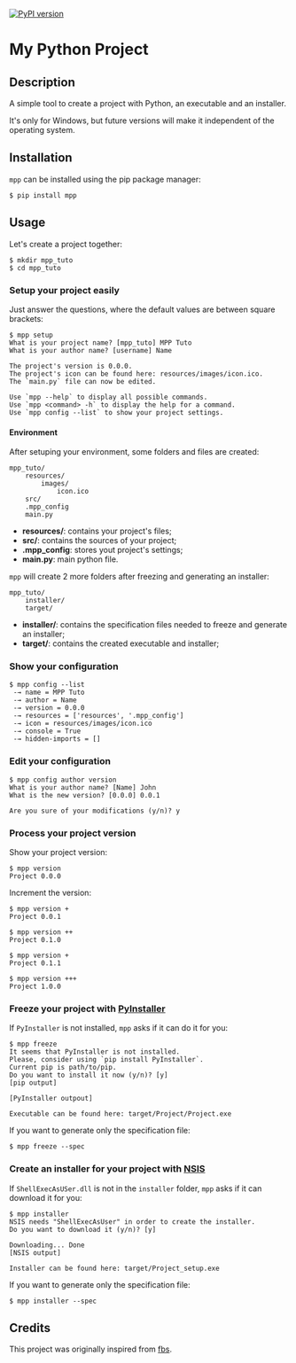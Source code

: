 [![PyPI version](https://badge.fury.io/py/mpp.svg)](https://badge.fury.io/py/mpp)

# My Python Project

## Description

A simple tool to create a project with Python, an executable and an installer.

It's only for Windows, but future versions will make it independent of the operating system.

## Installation

`mpp` can be installed using the pip package manager:

```
$ pip install mpp
```

## Usage

Let's create a project together:

```
$ mkdir mpp_tuto
$ cd mpp_tuto
```

### Setup your project easily

Just answer the questions, where the default values are between square brackets:

```
$ mpp setup
What is your project name? [mpp_tuto] MPP Tuto
What is your author name? [username] Name

The project's version is 0.0.0.
The project's icon can be found here: resources/images/icon.ico.
The `main.py` file can now be edited.

Use `mpp --help` to display all possible commands.
Use `mpp <command> -h` to display the help for a command.
Use `mpp config --list` to show your project settings.
```

#### Environment

After setuping your environment, some folders and files are created:

```
mpp_tuto/
    resources/
        images/
            icon.ico
    src/
    .mpp_config
    main.py
```

- **resources/**: contains your project's files;
- **src/**: contains the sources of your project;
- **.mpp_config**: stores yout project's settings;
- **main.py**: main python file.

`mpp` will create 2 more folders after freezing and generating an installer:

```
mpp_tuto/
    installer/
    target/
```

- **installer/**: contains the specification files needed to freeze and generate an installer;
- **target/**: contains the created executable and installer;

### Show your configuration

```
$ mpp config --list
 -→ name = MPP Tuto
 -→ author = Name
 -→ version = 0.0.0
 -→ resources = ['resources', '.mpp_config']
 -→ icon = resources/images/icon.ico
 -→ console = True
 -→ hidden-imports = []
```

### Edit your configuration

```
$ mpp config author version
What is your author name? [Name] John
What is the new version? [0.0.0] 0.0.1

Are you sure of your modifications (y/n)? y
```

### Process your project version

Show your project version:

```
$ mpp version
Project 0.0.0
```

Increment the version:

```
$ mpp version +
Project 0.0.1

$ mpp version ++
Project 0.1.0

$ mpp version +
Project 0.1.1

$ mpp version +++
Project 1.0.0
```

### Freeze your project with [PyInstaller](https://www.pyinstaller.org/)

If `PyInstaller` is not installed, `mpp` asks if it can do it for you:

```
$ mpp freeze
It seems that PyInstaller is not installed.
Please, consider using `pip install PyInstaller`.
Current pip is path/to/pip.
Do you want to install it now (y/n)? [y]
[pip output]

[PyInstaller outpout]

Executable can be found here: target/Project/Project.exe
```

If you want to generate only the specification file:

```
$ mpp freeze --spec
```

### Create an installer for your project with [NSIS](https://nsis.sourceforge.io/Main_Page)

If `ShellExecAsUSer.dll` is not in the `installer` folder, `mpp` asks if it can download it for you:

```
$ mpp installer
NSIS needs "ShellExecAsUser" in order to create the installer.
Do you want to download it (y/n)? [y]

Downloading... Done
[NSIS output]

Installer can be found here: target/Project_setup.exe
```

If you want to generate only the specification file:

```
$ mpp installer --spec
```

## Credits

This project was originally inspired from [fbs](https://github.com/mherrmann/fbs).
